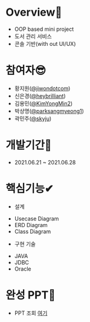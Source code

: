 # Overview🙌
- OOP based mini project
- 도서 관리 서비스
- 콘솔 기반(with out UI/UX)

# 참여자😎
- 황지원([@jiwondotcom](https://github.com/jiwondotcom))
- 신은경([@heybrilliant](https://github.com/heybrilliant))
- 김용민([@KimYongMin2](https://github.com/KimYongMin2))
- 박상명([@parksangmyeong1](https://github.com/parksangmyeong1))
- 곽민주([@skyju](https://github.com/skyju))

# 개발기간👀
- 2021.06.21 ~ 2021.06.28

# 핵심기능✔
- 설계
+ Usecase Diagram
+ ERD Diagram
+ Class Diagram

- 구현 기술
+ JAVA
+ JDBC
+ Oracle

# 완성 PPT📙
+ PPT 조회 [여기](https://docs.google.com/presentation/d/1SXyDnyQgXCsvxtBKe6qt0Q84MWUqOsxCx2qsq6qyj7U/edit#slide=id.ge2642960bc_2_23)
